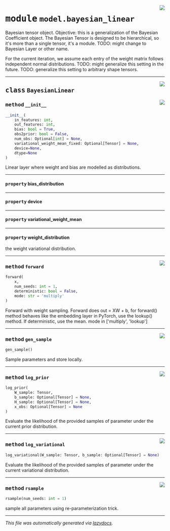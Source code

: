 <!-- markdownlint-disable -->

<a href="../deepchoice/model/bayesian_linear.py#L0"><img align="right" style="float:right;" src="https://img.shields.io/badge/-source-cccccc?style=flat-square"></a>

# <kbd>module</kbd> `model.bayesian_linear`
Bayesian tensor object. Objective: this is a generalization of the Bayesian Coefficient object. The Bayesian Tensor is designed to be hierarchical, so it's more than a single tensor, it's a module. TODO: might change to Bayesian Layer or other name. 

For the current iteration, we assume each entry of the weight matrix follows independent normal distributions. TODO: might generalize this setting in the future. TODO: generalize this setting to arbitrary shape tensors. 



---

<a href="../deepchoice/model/bayesian_linear.py#L21"><img align="right" style="float:right;" src="https://img.shields.io/badge/-source-cccccc?style=flat-square"></a>

## <kbd>class</kbd> `BayesianLinear`




<a href="../deepchoice/model/bayesian_linear.py#L22"><img align="right" style="float:right;" src="https://img.shields.io/badge/-source-cccccc?style=flat-square"></a>

### <kbd>method</kbd> `__init__`

```python
__init__(
    in_features: int,
    out_features: int,
    bias: bool = True,
    obs2prior: bool = False,
    num_obs: Optional[int] = None,
    variational_weight_mean_fixed: Optional[Tensor] = None,
    device=None,
    dtype=None
)
```

Linear layer where weight and bias are modelled as distributions.  




---

#### <kbd>property</kbd> bias_distribution





---

#### <kbd>property</kbd> device





---

#### <kbd>property</kbd> variational_weight_mean





---

#### <kbd>property</kbd> weight_distribution

the weight variational distribution. 



---

<a href="../deepchoice/model/bayesian_linear.py#L106"><img align="right" style="float:right;" src="https://img.shields.io/badge/-source-cccccc?style=flat-square"></a>

### <kbd>method</kbd> `forward`

```python
forward(
    x,
    num_seeds: int = 1,
    deterministic: bool = False,
    mode: str = 'multiply'
)
```

Forward with weight sampling. Forward does out = XW + b, for forward() method behaves like the embedding layer in PyTorch, use the lookup() method. If deterministic, use the mean. mode in ['multiply', 'lookup'] 

---

<a href="../deepchoice/model/bayesian_linear.py#L203"><img align="right" style="float:right;" src="https://img.shields.io/badge/-source-cccccc?style=flat-square"></a>

### <kbd>method</kbd> `gen_sample`

```python
gen_sample()
```

Sample parameters and store locally. 

---

<a href="../deepchoice/model/bayesian_linear.py#L159"><img align="right" style="float:right;" src="https://img.shields.io/badge/-source-cccccc?style=flat-square"></a>

### <kbd>method</kbd> `log_prior`

```python
log_prior(
    W_sample: Tensor,
    b_sample: Optional[Tensor] = None,
    H_sample: Optional[Tensor] = None,
    x_obs: Optional[Tensor] = None
)
```

Evaluate the likelihood of the provided samples of parameter under the current prior distribution. 

---

<a href="../deepchoice/model/bayesian_linear.py#L193"><img align="right" style="float:right;" src="https://img.shields.io/badge/-source-cccccc?style=flat-square"></a>

### <kbd>method</kbd> `log_variational`

```python
log_variational(W_sample: Tensor, b_sample: Optional[Tensor] = None)
```

Evaluate the likelihood of the provided samples of parameter under the current variational distribution. 

---

<a href="../deepchoice/model/bayesian_linear.py#L88"><img align="right" style="float:right;" src="https://img.shields.io/badge/-source-cccccc?style=flat-square"></a>

### <kbd>method</kbd> `rsample`

```python
rsample(num_seeds: int = 1)
```

sample all parameters using re-parameterization trick. 




---

_This file was automatically generated via [lazydocs](https://github.com/ml-tooling/lazydocs)._
